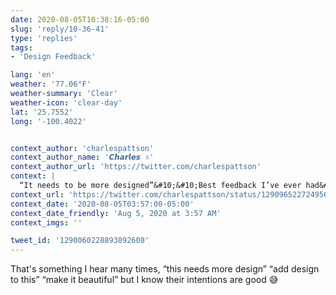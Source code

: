 ```yaml
---
date: 2020-08-05T10:38:16-05:00
slug: 'reply/10-36-41'
type: 'replies'
tags:
- 'Design Feedback'

lang: 'en'
weather: '77.06°F'
weather-summary: 'Clear'
weather-icon: 'clear-day'
lat: '25.7552'
long: '-100.4022'


context_author: 'charlespattson'
context_author_name: '𝘾𝙝𝙖𝙧𝙡𝙚𝙨 ✌️'
context_author_url: 'https://twitter.com/charlespattson'
context: |
  “It needs to be more designed”&#10;&#10;Best feedback I’ve ever had&#10;&#10;What’s yours?
context_url: 'https://twitter.com/charlespattson/status/1290965227249565696?s=12'
context_date: '2020-08-05T03:57:00-05:00'
context_date_friendly: 'Aug 5, 2020 at 3:57 AM'
context_imgs: ''

tweet_id: '1290060228893892608'
---
```

That's something I hear many times, “this needs more design” “add design to this” “make it beautiful” but I know their intentions are good 😅 
